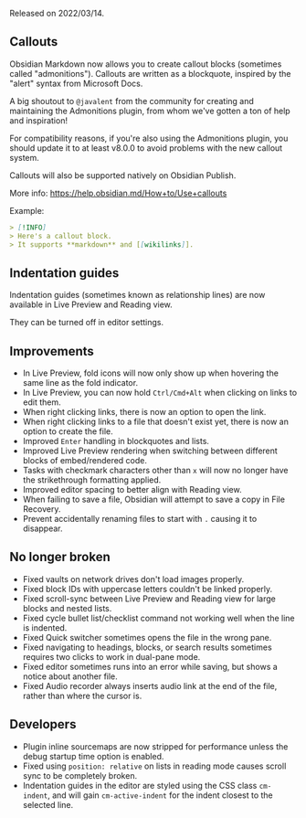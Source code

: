 Released on 2022/03/14.

## Callouts

Obsidian Markdown now allows you to create callout blocks (sometimes called "admonitions"). Callouts are written as a blockquote, inspired by the "alert" syntax from Microsoft Docs.

A big shoutout to `@javalent` from the community for creating and maintaining the Admonitions plugin, from whom we've gotten a ton of help and inspiration!

For compatibility reasons, if you're also using the Admonitions plugin, you should update it to at least v8.0.0 to avoid problems with the new callout system.

Callouts will also be supported natively on Obsidian Publish.

More info: https://help.obsidian.md/How+to/Use+callouts

Example:
```markdown
> [!INFO]
> Here's a callout block.
> It supports **markdown** and [[wikilinks]].
```

## Indentation guides

Indentation guides (sometimes known as relationship lines) are now available in Live Preview and Reading view.

They can be turned off in editor settings.

## Improvements

- In Live Preview, fold icons will now only show up when hovering the same line as the fold indicator.
- In Live Preview, you can now hold `Ctrl/Cmd+Alt` when clicking on links to edit them.
- When right clicking links, there is now an option to open the link.
- When right clicking links to a file that doesn't exist yet, there is now an option to create the file.
- Improved `Enter` handling in blockquotes and lists.
- Improved Live Preview rendering when switching between different blocks of embed/rendered code.
- Tasks with checkmark characters other than `x` will now no longer have the strikethrough formatting applied.
- Improved editor spacing to better align with Reading view.
- When failing to save a file, Obsidian will attempt to save a copy in File Recovery.
- Prevent accidentally renaming files to start with `.` causing it to disappear.

## No longer broken

- Fixed vaults on network drives don't load images properly.
- Fixed block IDs with uppercase letters couldn't be linked properly.
- Fixed scroll-sync between Live Preview and Reading view for large blocks and nested lists.
- Fixed cycle bullet list/checklist command not working well when the line is indented.
- Fixed Quick switcher sometimes opens the file in the wrong pane.
- Fixed navigating to headings, blocks, or search results sometimes requires two clicks to work in dual-pane mode.
- Fixed editor sometimes runs into an error while saving, but shows a notice about another file.
- Fixed Audio recorder always inserts audio link at the end of the file, rather than where the cursor is.

## Developers

- Plugin inline sourcemaps are now stripped for performance unless the debug startup time option is enabled.
- Fixed using `position: relative` on lists in reading mode causes scroll sync to be completely broken.
- Indentation guides in the editor are styled using the CSS class `cm-indent`, and will gain `cm-active-indent` for the indent closest to the selected line.
